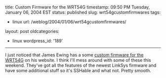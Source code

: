 title: Custom Firmware for the WRT54G
timestamp: 09:50 PM Tuesday, January 06, 2004 EST
status: published
slug: wrt54gcustomfirmwares
tags:
- linux
url: /weblog/2004/01/06/wrt54gcustomfirmwares/

layout: post
oldcategories:
- linux
wordpress_id: '189'

---

I just noticed that James Ewing has a some [custom firmware for the WRT54G](http://www.sveasoft.com/forum6.html) on his website.  I think I'll mess
around with some of these this weekend.  They've got all the features of the newest LinkSys firmware and have some additional stuff so it's SSHable and what not.  Pretty smooth.
